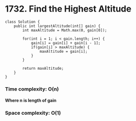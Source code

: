 # 1732. Find the Highest Altitude
```
class Solution {
    public int largestAltitude(int[] gain) {
        int maxAltitude = Math.max(0, gain[0]);
        
        for(int i = 1; i < gain.length; i++) {
        	gain[i] = gain[i] + gain[i - 1];
        	if(gain[i] > maxAltitude) {
        		maxAltitude = gain[i];
        	}
        }
        	
		return maxAltitude;
    }
}
```
### Time complexity: O(n)
#### Where n is length of gain
### Space complexity: O(1)